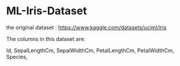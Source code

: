 # ML-Iris-Dataset
the original dataset : https://www.kaggle.com/datasets/uciml/iris

The columns in this dataset are:

  Id, 
  SepalLengthCm, 
  SepalWidthCm, 
  PetalLengthCm, 
  PetalWidthCm, 
  Species, 
